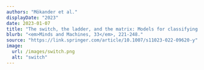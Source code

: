```yaml
---
authors: "Mökander et al."
displayDate: "2023"
date: 2023-01-07
title: "The switch, the ladder, and the matrix: Models for classifying AI systems"
blurb: "<em>Minds and Machines, 33</em>, 221-248."
source: "https://link.springer.com/article/10.1007/s11023-022-09620-y"
image:
  url: /images/switch.png
  alt: "switch"
---
```

